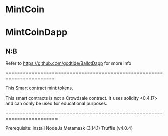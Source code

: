 # MintCoin

# MintCoinDapp

N:B
------------------------------------------------------------------------------------------------
Refer to https://github.com/godtide/BallotDapp for more info 

=======================================================================

This Smart contract mint tokens.

This smart contracts is not a Crowdsale contract. It uses solidity <0.4.17>
 and can oonly be used for educational purposes.
 
 ========================================================================
 
 Prerequisite: install
NodeJs
Metamask (3.14.1)
Truffle (v4.0.4)

